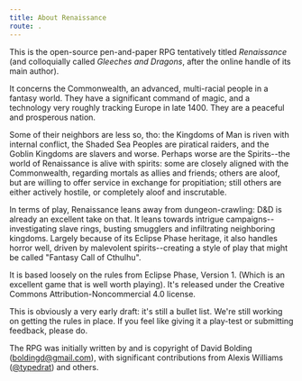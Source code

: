 ```yaml
---
title: About Renaissance
route: .
---
```


This is the open-source pen-and-paper RPG tentatively titled *Renaissance* (and colloquially called *Gleeches and Dragons*, after the online handle of its main author).

It concerns the Commonwealth, an advanced, multi-racial people in a fantasy world.
They have a significant command of magic, and a technology very roughly tracking Europe in late 1400.
They are a peaceful and prosperous nation.

Some of their neighbors are less so, tho: the Kingdoms of Man is riven with internal conflict, the Shaded Sea Peoples are piratical raiders, and the Goblin Kingdoms are slavers and worse.
Perhaps worse are the Spirits--the world of Renaissance is alive with spirits: some are closely aligned with the Commonwealth, regarding mortals as allies and friends; others are aloof, but are willing to offer service in exchange for propitiation; still others are either actively hostile, or completely aloof and inscrutable.

In terms of play, Renaissance leans away from dungeon-crawling: D&D is already an excellent take on that.
It leans towards intrigue campaigns--investigating slave rings, busting smugglers and infiltrating neighboring kingdoms.
Largely because of its Eclipse Phase heritage, it also handles horror well, driven by malevolent spirits--creating a style of play that might be called "Fantasy Call of Cthulhu".

It is based loosely on the rules from Eclipse Phase, Version 1.
(Which is an excellent game that is well worth playing).
It's released under the Creative Commons Attribution-Noncommercial 4.0 license.

This is obviously a very early draft: it's still a bullet list.
We're still working on getting the rules in place.
If you feel like giving it a play-test or submitting feedback, please do.

The RPG was initially written by and is copyright of David Bolding ([boldingd@gmail.com](mailto:boldingd@gmail.com)), with significant contributions from Alexis Williams ([@typedrat](https://typedr.at)) and others.
